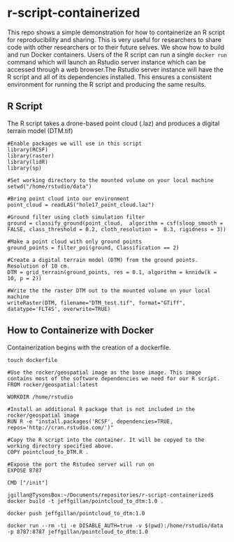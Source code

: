 # r-script-containerized

This repo shows a simple demonstration for how to containerize an R script for reproducibility and sharing. This is very useful for researchers to share code with other researchers or to their future selves. We show how to build and run Docker containers. Users of the R script can run a single `docker run`  command which will launch an Rstudio server instance which can be accessed through a web browser.The Rstudio server instance will have the R script and all of its dependencies installed. This ensures a consistent environment for running the R script and producing the same results.  

## R Script
The R script takes a drone-based point cloud (.laz) and produces a digital terrain model (DTM.tif)

```
#Enable packages we will use in this script
library(RCSF)
library(raster)
library(lidR) 
library(sp)

#Set working directory to the mounted volume on your local machine
setwd("/home/rstudio/data")

#Bring point cloud into our environment
point_cloud = readLAS("hole17_point_cloud.laz")

#Ground filter using cloth simulation filter
ground = classify_ground(point_cloud,  algorithm = csf(sloop_smooth = FALSE, class_threshold = 0.2, cloth_resolution =  0.3, rigidness = 3))

#Make a point cloud with only ground points
ground_points = filter_poi(ground, Classification == 2)

#Create a digital terrain model (DTM) from the ground points. Resolution of 10 cm. 
DTM = grid_terrain(ground_points, res = 0.1, algorithm = knnidw(k = 10, p = 2))

#Write the the raster DTM out to the mounted volume on your local machine
writeRaster(DTM, filename="DTM_test.tif", format="GTiff", datatype='FLT4S', overwrite=TRUE)
```

## How to Containerize with Docker

Containerization begins with the creation of a dockerfile.

`touch dockerfile`




```
#Use the rocker/geospatial image as the base image. This image contains most of the software dependencies we need for our R script.
FROM rocker/geospatial:latest

WORKDIR /home/rstudio

#Install an additional R package that is not included in the rocker/geospatial image
RUN R -e "install.packages('RCSF', dependencies=TRUE, repos='http://cran.rstudio.com/')"

#Copy the R script into the container. It will be copyed to the working directory specified above.
COPY pointcloud_to_DTM.R .

#Expose the port the Rstudeo server will run on
EXPOSE 8787

CMD ["/init"]
```


`jgillan@TysonsBox:~/Documents/repositories/r-script-containerized$ docker build -t jeffgillan/pointcloud_to_dtm:1.0 .`

`docker push jeffgillan/pointcloud_to_dtm:1.0`

`docker run --rm -ti -e DISABLE_AUTH=true -v $(pwd):/home/rstudio/data -p 8787:8787 jeffgillan/pointcloud_to_dtm:1.0`
